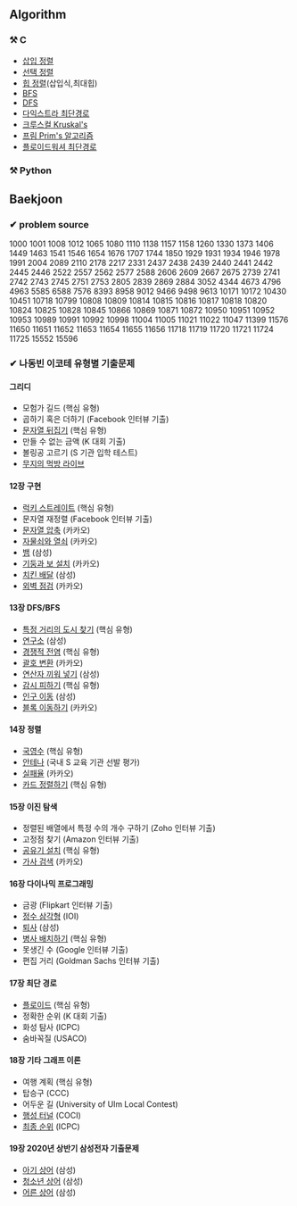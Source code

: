 ## Algorithm

### ⚒ C
* [삽입 정렬](https://github.com/Yeonwoo-Kim/Algorithm/blob/master/%23C/%EC%82%BD%EC%9E%85%EC%A0%95%EB%A0%AC.c) <br>
* [선택 정렬](https://github.com/Yeonwoo-Kim/Algorithm/blob/master/%23C/%EC%84%A0%ED%83%9D%EC%A0%95%EB%A0%AC.c) <br>
* [힙 정렬](https://github.com/Yeonwoo-Kim/Algorithm/blob/master/%23C/%ED%9E%99%EC%A0%95%EB%A0%AC%20-1.c)(삽입식,최대힙) <br>
* [BFS](https://github.com/Yeonwoo-Kim/Algorithm/blob/master/%23C/BFS.c) <br>
* [DFS](https://github.com/Yeonwoo-Kim/Algorithm/blob/master/%23C/DFS%20.c) <br>
* [다익스트라 최단경로](https://github.com/Yeonwoo-Kim/Algorithm/blob/master/%23C/%EB%8B%A4%EC%9D%B5%EC%8A%A4%ED%8A%B8%EB%9D%BC%20%EC%B5%9C%EB%8B%A8%EA%B2%BD%EB%A1%9C.c) <br>
* [크루스컬 Kruskal's](https://github.com/Yeonwoo-Kim/Algorithm/blob/master/%23C/%ED%81%AC%EB%A3%A8%EC%8A%A4%EC%BB%AC%20.c) <br>
* [프림 Prim's 알고리즘 ](https://github.com/Yeonwoo-Kim/Algorithm/blob/master/%23C/%ED%94%84%EB%A6%BC%20%EC%95%8C%EA%B3%A0%EB%A6%AC%EC%A6%98.c) <br>
* [플로이드워셔 최단경로](https://github.com/Yeonwoo-Kim/Algorithm/blob/master/%23C/%ED%94%8C%EB%A1%9C%EC%9D%B4%EB%93%9C%EC%9B%8C%EC%85%94%20%EC%B5%9C%EB%8B%A8%EA%B2%BD%EB%A1%9C.c) <br>



### ⚒ Python




## Baekjoon

### ✔ problem source

1000 1001 1008 1012 1065 1080 1110 1138 1157 1158 1260 1330 1373 1406 1449 1463 1541 1546 1654 1676 1707 1744 1850 1929 1931 1934 1946 1978 1991 2004 2089 2110 2178 2217 2331 2437 2438 2439 2440 2441 2442 2445 2446 2522 2557 2562 2577 2588 2606 2609 2667 2675 2739 2741 2742 2743 2745 2751 2753 2805 2839 2869 2884 3052 4344 4673 4796 4963 5585 6588 7576 8393 8958 9012 9466 9498 9613 10171 10172 10430 10451 10718 10799 10808 10809 10814 10815 10816 10817 10818 10820 10824 10825 10828 10845 10866 10869 10871 10872 10950 10951 10952 10953 10989 10991 10992 10998 11004 11005 11021 11022 11047 11399 11576 11650 11651 11652 11653 11654 11655 11656 11718 11719 11720 11721 11724 11725 15552 15596

### ✔ 나동빈 이코테 유형별 기출문제
#### 그리디

* 모험가 길드 (핵심 유형)
* 곱하기 혹은 더하기 (Facebook 인터뷰 기출)
* [문자열 뒤집기](https://www.acmicpc.net/problem/1439) (핵심 유형)
* 만들 수 없는 금액 (K 대회 기출)
* 볼링공 고르기 (S 기관 입학 테스트)
* [무지의 먹방 라이브](https://programmers.co.kr/learn/courses/30/lessons/42891)

#### 12장 구현

* [럭키 스트레이트](https://www.acmicpc.net/problem/18406) (핵심 유형)
* 문자열 재정렬 (Facebook 인터뷰 기출)
* [문자열 압축](https://programmers.co.kr/learn/courses/30/lessons/60057) (카카오)
* [자물쇠와 열쇠](https://programmers.co.kr/learn/courses/30/lessons/60059) (카카오)
* [뱀](https://www.acmicpc.net/problem/3190) (삼성)
* [기둥과 보 설치](https://programmers.co.kr/learn/courses/30/lessons/60061) (카카오)
* [치킨 배달](https://www.acmicpc.net/problem/15686) (삼성)
* [외벽 점검](https://programmers.co.kr/learn/courses/30/lessons/60062) (카카오)

#### 13장 DFS/BFS

* [특정 거리의 도시 찾기](https://www.acmicpc.net/problem/18352) (핵심 유형)
* [연구소](https://www.acmicpc.net/problem/14502) (삼성)
* [경쟁적 전염](https://www.acmicpc.net/problem/18405) (핵심 유형)
* [괄호 변환](https://programmers.co.kr/learn/courses/30/lessons/60058) (카카오)
* [연산자 끼워 넣기](https://www.acmicpc.net/problem/14888) (삼성)
* [감시 피하기](https://www.acmicpc.net/problem/18428) (핵심 유형)
* [인구 이동](https://www.acmicpc.net/problem/16234) (삼성)
* [블록 이동하기](https://programmers.co.kr/learn/courses/30/lessons/60063) (카카오)

#### 14장 정렬

* [국영수](https://www.acmicpc.net/problem/10825) (핵심 유형)
* [안테나](https://www.acmicpc.net/problem/18310) (국내 S 교육 기관 선발 평가)
* [실패율](https://programmers.co.kr/learn/courses/30/lessons/42889) (카카오)
* [카드 정렬하기](https://www.acmicpc.net/problem/1715) (핵심 유형)

#### 15장 이진 탐색

* 정렬된 배열에서 특정 수의 개수 구하기 (Zoho 인터뷰 기출)
* 고정점 찾기 (Amazon 인터뷰 기출)
* [공유기 설치](https://www.acmicpc.net/problem/2110) (핵심 유형)
* [가사 검색](https://programmers.co.kr/learn/courses/30/lessons/60060) (카카오)

#### 16장 다이나믹 프로그래밍

* 금광 (Flipkart 인터뷰 기출)
* [정수 삼각형](https://www.acmicpc.net/problem/1932) (IOI)
* [퇴사](https://www.acmicpc.net/problem/14501) (삼성)
* [병사 배치하기](https://www.acmicpc.net/problem/18353) (핵심 유형)
* 못생긴 수 (Google 인터뷰 기출)
* 편집 거리 (Goldman Sachs 인터뷰 기출)

#### 17장 최단 경로

* [플로이드](https://www.acmicpc.net/problem/11404) (핵심 유형)
* 정확한 순위 (K 대회 기출)
* 화성 탐사 (ICPC)
* 숨바꼭질 (USACO)

#### 18장 기타 그래프 이론

* 여행 계획 (핵심 유형)
* 탑승구 (CCC)
* 어두운 길 (University of Ulm Local Contest)
* [행성 터널](https://www.acmicpc.net/problem/2887) (COCI)
* [최종 순위](https://www.acmicpc.net/problem/3665) (ICPC)

#### 19장 2020년 상반기 삼성전자 기출문제

* [아기 상어](https://www.acmicpc.net/problem/16236) (삼성)
* [청소년 상어](https://www.acmicpc.net/problem/19236) (삼성)
* [어른 상어](https://www.acmicpc.net/problem/19237) (삼성)

